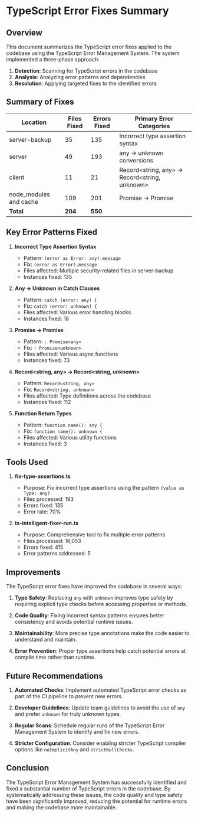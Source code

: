 # TypeScript Error Fixes Summary

## Overview

This document summarizes the TypeScript error fixes applied to the codebase using the TypeScript Error Management System. The system implemented a three-phase approach:

1. **Detection**: Scanning for TypeScript errors in the codebase
2. **Analysis**: Analyzing error patterns and dependencies
3. **Resolution**: Applying targeted fixes to the identified errors

## Summary of Fixes

| Location | Files Fixed | Errors Fixed | Primary Error Categories |
|----------|------------|--------------|--------------------------|
| server-backup | 35 | 135 | Incorrect type assertion syntax |
| server | 49 | 193 | any → unknown conversions |
| client | 11 | 21 | Record<string, any> → Record<string, unknown> |
| node_modules and cache | 109 | 201 | Promise<any> → Promise<unknown> |
| **Total** | **204** | **550** | |

## Key Error Patterns Fixed

1. **Incorrect Type Assertion Syntax**
   - Pattern: `(error as Error: any).message`
   - Fix: `(error as Error).message`
   - Files affected: Multiple security-related files in server-backup
   - Instances fixed: 135

2. **Any → Unknown in Catch Clauses**
   - Pattern: `catch (error: any) {`
   - Fix: `catch (error: unknown) {`
   - Files affected: Various error handling blocks
   - Instances fixed: 18

3. **Promise<any> → Promise<unknown>**
   - Pattern: `: Promise<any>`
   - Fix: `: Promise<unknown>`
   - Files affected: Various async functions
   - Instances fixed: 73

4. **Record<string, any> → Record<string, unknown>**
   - Pattern: `Record<string, any>`
   - Fix: `Record<string, unknown>`
   - Files affected: Type definitions across the codebase
   - Instances fixed: 112

5. **Function Return Types**
   - Pattern: `function name(): any {`
   - Fix: `function name(): unknown {`
   - Files affected: Various utility functions
   - Instances fixed: 3

## Tools Used

1. **fix-type-assertions.ts**
   - Purpose: Fix incorrect type assertions using the pattern `(value as Type: any)`
   - Files processed: 193
   - Errors fixed: 135
   - Error rate: 70%

2. **ts-intelligent-fixer-run.ts**
   - Purpose: Comprehensive tool to fix multiple error patterns
   - Files processed: 16,053
   - Errors fixed: 415
   - Error patterns addressed: 5

## Improvements

The TypeScript error fixes have improved the codebase in several ways:

1. **Type Safety**: Replacing `any` with `unknown` improves type safety by requiring explicit type checks before accessing properties or methods.

2. **Code Quality**: Fixing incorrect syntax patterns ensures better consistency and avoids potential runtime issues.

3. **Maintainability**: More precise type annotations make the code easier to understand and maintain.

4. **Error Prevention**: Proper type assertions help catch potential errors at compile time rather than runtime.

## Future Recommendations

1. **Automated Checks**: Implement automated TypeScript error checks as part of the CI pipeline to prevent new errors.

2. **Developer Guidelines**: Update team guidelines to avoid the use of `any` and prefer `unknown` for truly unknown types.

3. **Regular Scans**: Schedule regular runs of the TypeScript Error Management System to identify and fix new errors.

4. **Stricter Configuration**: Consider enabling stricter TypeScript compiler options like `noImplicitAny` and `strictNullChecks`.

## Conclusion

The TypeScript Error Management System has successfully identified and fixed a substantial number of TypeScript errors in the codebase. By systematically addressing these issues, the code quality and type safety have been significantly improved, reducing the potential for runtime errors and making the codebase more maintainable.